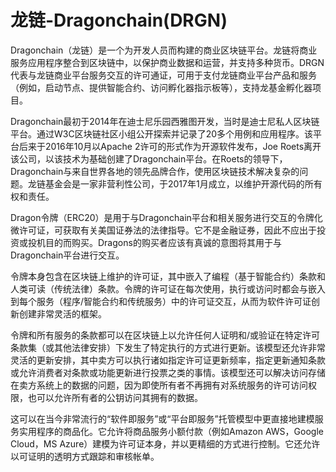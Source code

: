 # 

# 龙链-Dragonchain(DRGN)

Dragonchain（龙链）是一个为开发人员而构建的商业区块链平台。龙链将商业服务应用程序整合到区块链中，以保护商业数据和运营，并支持多种货币。DRGN代表与龙链商业平台服务交互的许可通证，可用于支付龙链商业平台产品和服务（例如，启动节点、提供智能合约、访问孵化器指示板等），支持龙基金孵化器项目。

Dragonchain最初于2014年在迪士尼乐园西雅图开发，当时是迪士尼私人区块链平台。通过W3C区块链社区小组公开探索并记录了20多个用例和应用程序。该平台后来于2016年10月以Apache 2许可的形式作为开源软件发布，Joe Roets离开该公司，以该技术为基础创建了Dragonchain平台。在Roets的领导下，Dragonchain与来自世界各地的领先品牌合作，使用区块链技术解决复杂的问题。龙链基金会是一家非营利性公司，于2017年1月成立，以维护开源代码的所有权和责任。	

Dragon令牌（ERC20）是用于与Dragonchain平台和相关服务进行交互的令牌化微许可证，可获取有关美国证券法的法律指导。它不是金融证券，因此不应出于投资或投机目的而购买。Dragons的购买者应该有真诚的意图将其用于与Dragonchain平台进行交互。

令牌本身包含在区块链上维护的许可证，其中嵌入了编程（基于智能合约）条款和人类可读（传统法律）条款。令牌的许可证在每次使用，执行或访问时都会与嵌入到每个服务（程序/智能合约和传统服务）中的许可证交互，从而为软件许可证创新创建非常灵活的框架。

令牌和所有服务的条款都可以在区块链上以允许任何人证明和/或验证在特定许可条款集（或其他法律安排）下发生了特定执行的方式进行更新。该模型还允许非常灵活的更新安排，其中卖方可以执行诸如指定许可证更新频率，指定更新通知条款或允许消费者对条款或功能更新进行投票之类的事情。该模型还可以解决访问存储在卖方系统上的数据的问题，因为即使所有者不再拥有对系统服务的许可访问权限，也可以允许所有者的公钥访问其拥有的数据。

这可以在当今非常流行的“软件即服务”或“平台即服务”托管模型中更直接地建模服务实用程序的商品化。它允许将商品服务小额付款（例如Amazon AWS，Google Cloud，MS Azure）建模为许可证本身，并以更精细的方式进行控制。它还允许以可证明的透明方式跟踪和审核帐单。

